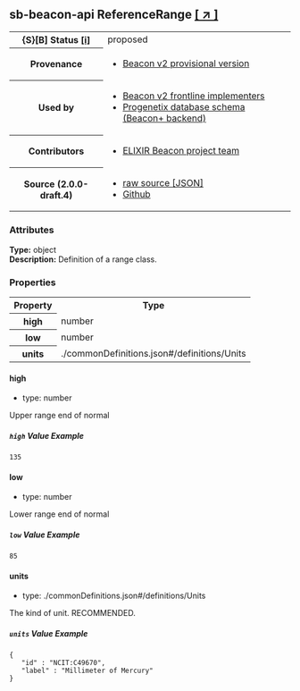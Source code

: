 
<div id="schema-header-title">
  <h2><span id="schema-header-title-project">sb-beacon-api</span> ReferenceRange <a href="https://github.com/ga4gh-schemablocks/sb-beacon-api" target="_BLANK">[ &nearr; ]</a></h2>
</div>

<table id="schema-header-table">
<tr>
<th>{S}[B] Status <a href="https://schemablocks.org/about/sb-status-levels.html">[i]</a></th>
<td><div id="schema-header-status">proposed</div></td>
</tr>
<tr><th>Provenance</th><td><ul>
<li><a href="https://github.com/ga4gh-beacon/">Beacon v2 provisional version</a></li>
</ul></td></tr>
<tr><th>Used by</th><td><ul>
<li><a href="https://ga4gh-approval-service-registry.ega-archive.org">Beacon v2 frontline implementers</a></li>
<li><a href="https://docs.progenetix.org/beaconplus/">Progenetix database schema (Beacon+ backend)</a></li>
</ul></td></tr>


<!--more-->
<tr><th>Contributors</th><td><ul>
<li><a href="https://beacon-project.io/categories/people.html">ELIXIR Beacon project team</a></li>
</ul></td></tr>
<tr><th>Source (2.0.0-draft.4)</th><td><ul>
<li><a href="current/referenceRange.json" target="_BLANK">raw source [JSON]</a></li>
<li><a href="https://github.com/ga4gh-schemablocks/sb-beacon-api/blob/master//referenceRange.yaml" target="_BLANK">Github</a></li>
</ul></td></tr>
</table>

<div id="schema-attributes-title"><h3>Attributes</h3></div>

  
__Type:__ object  
__Description:__ Definition of a range class.
### Properties

<table id="schema-properties-table">
<tr><th>Property</th><th>Type</th></tr>
<tr><th>high</th><td>number</td></tr>
<tr><th>low</th><td>number</td></tr>
<tr><th>units</th><td>./commonDefinitions.json#/definitions/Units</td></tr>
</table>


#### high

* type: number

Upper range end of normal

##### `high` Value Example  

```
135
```

#### low

* type: number

Lower range end of normal

##### `low` Value Example  

```
85
```

#### units

* type: ./commonDefinitions.json#/definitions/Units

The kind of unit. RECOMMENDED.

##### `units` Value Example  

```
{
   "id" : "NCIT:C49670",
   "label" : "Millimeter of Mercury"
}
```

